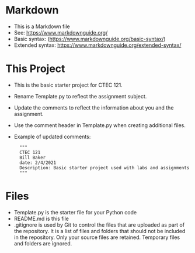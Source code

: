 # Markdown

* This is a Markdown file
* See: <https://www.markdownguide.org/>
* Basic syntax: (<https://www.markdownguide.org/basic-syntax/>)
* Extended syntax: <https://www.markdownguide.org/extended-syntax/>

# This Project

* This is the basic starter project for CTEC 121.
* Rename Template.py to reflect the assignment subject.
* Update the comments to reflect the information about you and the assignment.
* Use the comment header in Template.py when creating additional files.
* Example of updated comments:

        """
        CTEC 121
        Bill Baker
        date: 2/4/2021
        Description: Basic starter project used with labs and assignments
        """

# Files

* Template.py is the starter file for your Python code
* README.md is this file
* .gitignore is used by Git to control the files that are uploaded as part of the repository. It is a list of files and folders that should not be included in the repository. Only your source files are retained. Temporary files and folders are ignored.
